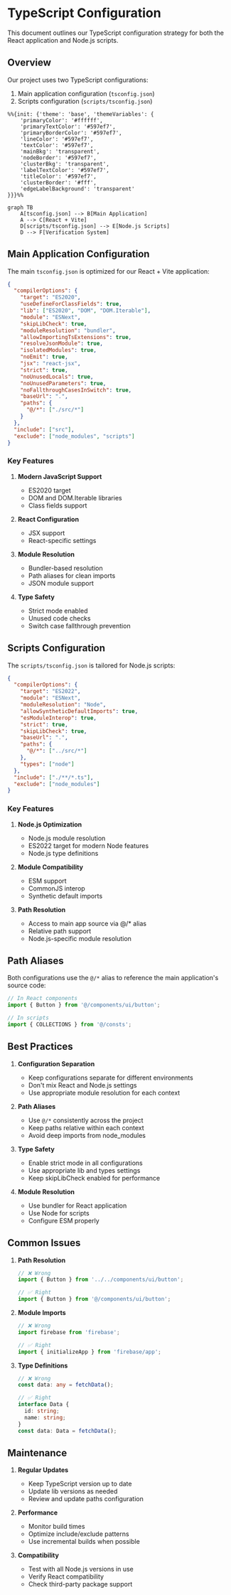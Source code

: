 # TypeScript Configuration

This document outlines our TypeScript configuration strategy for both the React application and Node.js scripts.

## Overview

Our project uses two TypeScript configurations:

1. Main application configuration (`tsconfig.json`)
2. Scripts configuration (`scripts/tsconfig.json`)

```mermaid
%%{init: {'theme': 'base', 'themeVariables': {
    'primaryColor': '#ffffff',
    'primaryTextColor': '#597ef7',
    'primaryBorderColor': '#597ef7',
    'lineColor': '#597ef7',
    'textColor': '#597ef7',
    'mainBkg': 'transparent',
    'nodeBorder': '#597ef7',
    'clusterBkg': 'transparent',
    'labelTextColor': '#597ef7',
    'titleColor': '#597ef7',
    'clusterBorder': '#fff',
    'edgeLabelBackground': 'transparent'
}}}%%

graph TB
    A[tsconfig.json] --> B[Main Application]
    A --> C[React + Vite]
    D[scripts/tsconfig.json] --> E[Node.js Scripts]
    D --> F[Verification System]
```

## Main Application Configuration

The main `tsconfig.json` is optimized for our React + Vite application:

```json
{
  "compilerOptions": {
    "target": "ES2020",
    "useDefineForClassFields": true,
    "lib": ["ES2020", "DOM", "DOM.Iterable"],
    "module": "ESNext",
    "skipLibCheck": true,
    "moduleResolution": "bundler",
    "allowImportingTsExtensions": true,
    "resolveJsonModule": true,
    "isolatedModules": true,
    "noEmit": true,
    "jsx": "react-jsx",
    "strict": true,
    "noUnusedLocals": true,
    "noUnusedParameters": true,
    "noFallthroughCasesInSwitch": true,
    "baseUrl": ".",
    "paths": {
      "@/*": ["./src/*"]
    }
  },
  "include": ["src"],
  "exclude": ["node_modules", "scripts"]
}
```

### Key Features

1. **Modern JavaScript Support**

   - ES2020 target
   - DOM and DOM.Iterable libraries
   - Class fields support

2. **React Configuration**

   - JSX support
   - React-specific settings

3. **Module Resolution**

   - Bundler-based resolution
   - Path aliases for clean imports
   - JSON module support

4. **Type Safety**
   - Strict mode enabled
   - Unused code checks
   - Switch case fallthrough prevention

## Scripts Configuration

The `scripts/tsconfig.json` is tailored for Node.js scripts:

```json
{
  "compilerOptions": {
    "target": "ES2022",
    "module": "ESNext",
    "moduleResolution": "Node",
    "allowSyntheticDefaultImports": true,
    "esModuleInterop": true,
    "strict": true,
    "skipLibCheck": true,
    "baseUrl": ".",
    "paths": {
      "@/*": ["../src/*"]
    },
    "types": ["node"]
  },
  "include": ["./**/*.ts"],
  "exclude": ["node_modules"]
}
```

### Key Features

1. **Node.js Optimization**

   - Node.js module resolution
   - ES2022 target for modern Node features
   - Node.js type definitions

2. **Module Compatibility**

   - ESM support
   - CommonJS interop
   - Synthetic default imports

3. **Path Resolution**
   - Access to main app source via @/\* alias
   - Relative path support
   - Node.js-specific module resolution

## Path Aliases

Both configurations use the `@/*` alias to reference the main application's source code:

```typescript
// In React components
import { Button } from '@/components/ui/button';

// In scripts
import { COLLECTIONS } from '@/consts';
```

## Best Practices

1. **Configuration Separation**

   - Keep configurations separate for different environments
   - Don't mix React and Node.js settings
   - Use appropriate module resolution for each context

2. **Path Aliases**

   - Use `@/*` consistently across the project
   - Keep paths relative within each context
   - Avoid deep imports from node_modules

3. **Type Safety**

   - Enable strict mode in all configurations
   - Use appropriate lib and types settings
   - Keep skipLibCheck enabled for performance

4. **Module Resolution**
   - Use bundler for React application
   - Use Node for scripts
   - Configure ESM properly

## Common Issues

1. **Path Resolution**

   ```typescript
   // ❌ Wrong
   import { Button } from '../../components/ui/button';

   // ✅ Right
   import { Button } from '@/components/ui/button';
   ```

2. **Module Imports**

   ```typescript
   // ❌ Wrong
   import firebase from 'firebase';

   // ✅ Right
   import { initializeApp } from 'firebase/app';
   ```

3. **Type Definitions**

   ```typescript
   // ❌ Wrong
   const data: any = fetchData();

   // ✅ Right
   interface Data {
     id: string;
     name: string;
   }
   const data: Data = fetchData();
   ```

## Maintenance

1. **Regular Updates**

   - Keep TypeScript version up to date
   - Update lib versions as needed
   - Review and update paths configuration

2. **Performance**

   - Monitor build times
   - Optimize include/exclude patterns
   - Use incremental builds when possible

3. **Compatibility**
   - Test with all Node.js versions in use
   - Verify React compatibility
   - Check third-party package support
